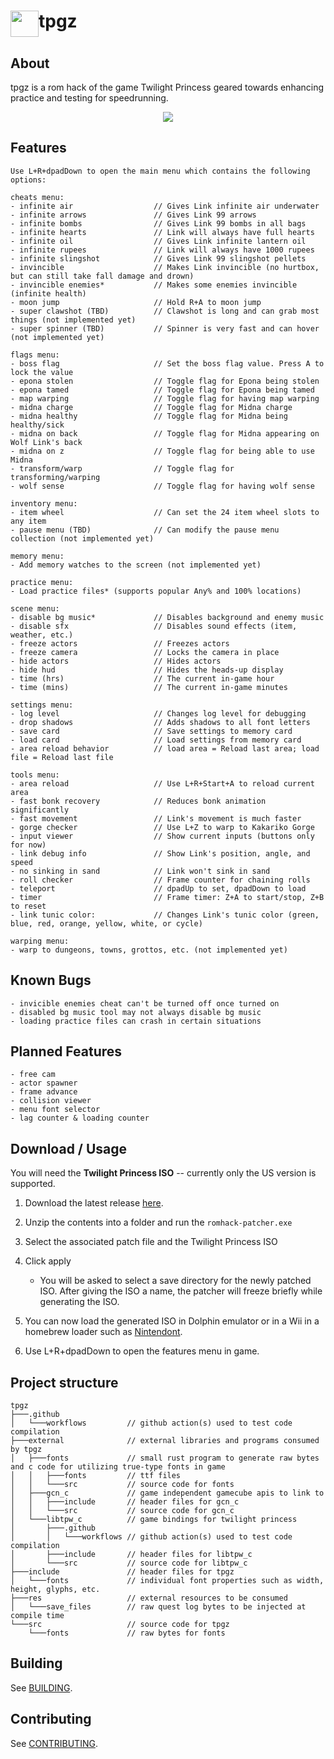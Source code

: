 # <img src="./res/icons/icon.jpg" height="42" width="45" align="top"/>tpgz</h1>

## About

tpgz is a rom hack of the game Twilight Princess geared towards enhancing practice and testing for speedrunning.

<p align="center">
  <img src="./res/icons/giphy.gif?raw=true" />
</p>

## Features

```
Use L+R+dpadDown to open the main menu which contains the following options:

cheats menu:
- infinite air                  // Gives Link infinite air underwater
- infinite arrows               // Gives Link 99 arrows
- infinite bombs                // Gives Link 99 bombs in all bags
- infinite hearts               // Link will always have full hearts
- infinite oil                  // Gives Link infinite lantern oil
- infinite rupees               // Link will always have 1000 rupees
- infinite slingshot            // Gives Link 99 slingshot pellets
- invincible                    // Makes Link invincible (no hurtbox, but can still take fall damage and drown)
- invincible enemies*           // Makes some enemies invincible (infinite health)
- moon jump                     // Hold R+A to moon jump
- super clawshot (TBD)          // Clawshot is long and can grab most things (not implemented yet)
- super spinner (TBD)           // Spinner is very fast and can hover (not implemented yet)

flags menu:
- boss flag                     // Set the boss flag value. Press A to lock the value
- epona stolen                  // Toggle flag for Epona being stolen
- epona tamed                   // Toggle flag for Epona being tamed
- map warping                   // Toggle flag for having map warping
- midna charge                  // Toggle flag for Midna charge
- midna healthy                 // Toggle flag for Midna being healthy/sick
- midna on back                 // Toggle flag for Midna appearing on Wolf Link's back
- midna on z                    // Toggle flag for being able to use Midna
- transform/warp                // Toggle flag for transforming/warping
- wolf sense                    // Toggle flag for having wolf sense

inventory menu:
- item wheel                    // Can set the 24 item wheel slots to any item
- pause menu (TBD)              // Can modify the pause menu collection (not implemented yet)

memory menu:
- Add memory watches to the screen (not implemented yet)

practice menu:
- Load practice files* (supports popular Any% and 100% locations)

scene menu:
- disable bg music*             // Disables background and enemy music
- disable sfx                   // Disables sound effects (item, weather, etc.)
- freeze actors                 // Freezes actors
- freeze camera                 // Locks the camera in place
- hide actors                   // Hides actors
- hide hud                      // Hides the heads-up display
- time (hrs)                    // The current in-game hour
- time (mins)                   // The current in-game minutes

settings menu:
- log level                     // Changes log level for debugging
- drop shadows                  // Adds shadows to all font letters
- save card                     // Save settings to memory card
- load card                     // Load settings from memory card
- area reload behavior          // load area = Reload last area; load file = Reload last file

tools menu:
- area reload                   // Use L+R+Start+A to reload current area
- fast bonk recovery            // Reduces bonk animation significantly
- fast movement                 // Link's movement is much faster
- gorge checker                 // Use L+Z to warp to Kakariko Gorge
- input viewer                  // Show current inputs (buttons only for now)
- link debug info               // Show Link's position, angle, and speed
- no sinking in sand            // Link won't sink in sand
- roll checker                  // Frame counter for chaining rolls
- teleport                      // dpadUp to set, dpadDown to load
- timer                         // Frame timer: Z+A to start/stop, Z+B to reset
- link tunic color:             // Changes Link's tunic color (green, blue, red, orange, yellow, white, or cycle)

warping menu:
- warp to dungeons, towns, grottos, etc. (not implemented yet)
```

## Known Bugs

```
- invicible enemies cheat can't be turned off once turned on
- disabled bg music tool may not always disable bg music
- loading practice files can crash in certain situations
```

## Planned Features

```
- free cam
- actor spawner
- frame advance
- collision viewer
- menu font selector
- lag counter & loading counter
```

## Download / Usage

You will need the **Twilight Princess ISO** -- currently only the US version is supported.

1. Download the latest release [here](https://github.com/hallcristobal/tpgz/releases).

2. Unzip the contents into a folder and run the `romhack-patcher.exe`

3. Select the associated patch file and the Twilight Princess ISO

4. Click apply

   - You will be asked to select a save directory for the newly patched ISO. After giving the ISO a name, the patcher will freeze briefly while generating the ISO.

5. You can now load the generated ISO in Dolphin emulator or in a Wii in a homebrew loader such as [Nintendont](https://github.com/FIX94/Nintendont).

6. Use L+R+dpadDown to open the features menu in game.

## Project structure

```
tpgz
├───.github
│   └───workflows         // github action(s) used to test code compilation
├───external              // external libraries and programs consumed by tpgz
│   ├───fonts             // small rust program to generate raw bytes and c code for utilizing true-type fonts in game
│   │   ├───fonts         // ttf files
│   │   └───src           // source code for fonts
│   ├───gcn_c             // game independent gamecube apis to link to
│   │   ├───include       // header files for gcn_c
│   │   └───src           // source code for gcn_c
│   └───libtpw_c          // game bindings for twilight princess
│       ├───.github
│       │   └───workflows // github action(s) used to test code compilation
│       ├───include       // header files for libtpw_c
│       └───src           // source code for libtpw_c
├───include               // header files for tpgz
│   └───fonts             // individual font properties such as width, height, glyphs, etc.
├───res                   // external resources to be consumed
│   └───save_files        // raw quest log bytes to be injected at compile time
└───src                   // source code for tpgz
    └───fonts             // raw bytes for fonts
```

## Building

See [BUILDING](./BUILDING.md).

## Contributing

See [CONTRIBUTING](./CONTRIBUTING.md).

